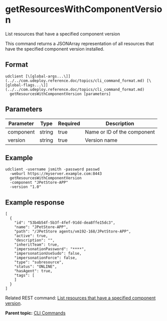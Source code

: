 # getResourcesWithComponentVersion

List resources that have a specified component version

This command returns a JSONArray representation of all resources that have the specified component version installed.

## Format

```
udclient [\[global-args...\]](../../com.udeploy.reference.doc/topics/cli_command_format.md) [\[global-flags...\]](../../com.udeploy.reference.doc/topics/cli_command_format.md)
  getResourcesWithComponentVersion [parameters]
```

## Parameters

|Parameter|Type|Required|Description|
|---------|----|--------|-----------|
|component|string|true|Name or ID of the component|
|version|string|true|Version name|

## Example

```
udclient -username jsmith -password passwd 
  -weburl https://myserver.example.com:8443
  getResourcesWithComponentVersion
  -component "JPetStore-APP"
  -version "1.0"
```

## Example response

```
[
  {
    "id": "53b4b54f-5b3f-4fef-91dd-dea8ffe15dc3",
    "name": "JPetStore-APP",
    "path": "/JPetStore agents/vm192-168/JPetStore-APP",
    "active": true,
    "description": "",
    "inheritTeam": true,
    "impersonationPassword": "****",
    "impersonationUseSudo": false,
    "impersonationForce": false,
    "type": "subresource",
    "status": "ONLINE",
    "hasAgent": true,
    "tags": [
    ]
  }
]
```

Related REST command: [List resources that have a specified component version](rest_cli_resource_withversion_get.md).

**Parent topic:** [CLI Commands](../../com.udeploy.reference.doc/topics/cli_commands.md)

